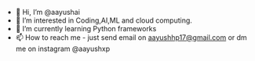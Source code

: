 - 👋 Hi, I’m @aayushai
- 👀 I’m interested in Coding,AI,ML and cloud computing.
- 🌱 I’m currently learning Python frameworks
- 📫 How to reach me - just send email on aayushhp17@gmail.com or dm me on instagram @aayushxp

<!---
aayushai/aayushai is a ✨ special ✨ repository because its `README.md` (this file) appears on your GitHub profile.
You can click the Preview link to take a look at your changes.
--->
